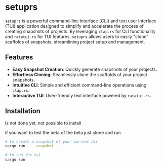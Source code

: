 # setuprs

`setuprs` is a powerful command-line interface (CLI) and text user interface
(TUI) application designed to simplify and accelerate the process of creating
snapshots of projects. By leveraging `clap.rs` for CLI functionality and
`ratatui.rs` for TUI features, `setuprs` allows users to easily "clone"
scaffolds of snapshots, streamlining project setup and management.

## Features

- **Easy Snapshot Creation**: Quickly generate snapshots of your projects.
- **Effortless Cloning**: Seamlessly clone the scaffolds of your project snapshots.
- **Intuitive CLI**: Simple and efficient command-line operations using `clap.rs`.
- **Interactive TUI**: User-friendly text interface powered by `ratatui.rs`.

## Installation

Is not done yet, not possible to install

if you want to test the beta of the beta just clone and run

```sh
# to create a snapshot of your current dir
cargo run -- -snapshot .

# to run the tui
cargo run
```
